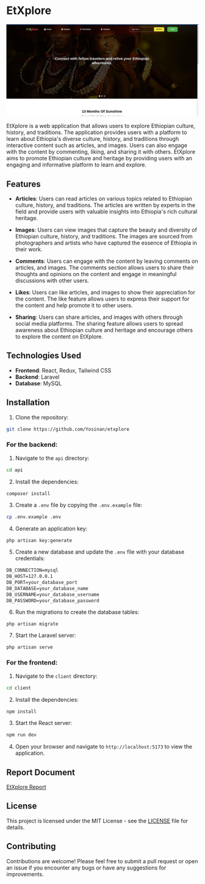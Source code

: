 # EtXplore

![Coffee Ceremony](assets/culture.jpg)

EtXplore is a web application that allows users to explore Ethiopian culture, history, and traditions. The application provides users with a platform to learn about Ethiopia's diverse culture, history, and traditions through interactive content such as articles, and images. Users can also engage with the content by commenting, liking, and sharing it with others. EtXplore aims to promote Ethiopian culture and heritage by providing users with an engaging and informative platform to learn and explore.

## Features

- **Articles**: Users can read articles on various topics related to Ethiopian culture, history, and traditions. The articles are written by experts in the field and provide users with valuable insights into Ethiopia's rich cultural heritage.

- **Images**: Users can view images that capture the beauty and diversity of Ethiopian culture, history, and traditions. The images are sourced from photographers and artists who have captured the essence of Ethiopia in their work.

- **Comments**: Users can engage with the content by leaving comments on articles, and images. The comments section allows users to share their thoughts and opinions on the content and engage in meaningful discussions with other users.

- **Likes**: Users can like articles, and images to show their appreciation for the content. The like feature allows users to express their support for the content and help promote it to other users.

- **Sharing**: Users can share articles, and images with others through social media platforms. The sharing feature allows users to spread awareness about Ethiopian culture and heritage and encourage others to explore the content on EtXplore.

## Technologies Used

- **Frontend**: React, Redux, Tailwind CSS
- **Backend**: Laravel
- **Database**: MySQL

## Installation

1. Clone the repository:

```bash 
git clone https://github.com/Yosinan/etxplore
```

### For the backend:

1. Navigate to the `api` directory:

```bash
cd api
```

2. Install the dependencies:

```bash
composer install
```

3. Create a `.env` file by copying the `.env.example` file:

```bash
cp .env.example .env
```

4. Generate an application key:

```
php artisan key:generate
```

5. Create a new database and update the `.env` file with your database credentials:

```
DB_CONNECTION=mysql
DB_HOST=127.0.0.1
DB_PORT=your_database_port
DB_DATABASE=your_database_name
DB_USERNAME=your_database_username
DB_PASSWORD=your_database_password
```

6. Run the migrations to create the database tables:

```
php artisan migrate
```

7. Start the Laravel server:

```
php artisan serve
```

### For the frontend:

1. Navigate to the `client` directory:

```bash
cd client
```

2. Install the dependencies:

```bash
npm install
```

3. Start the React server:

```bash
npm run dev
```

4. Open your browser and navigate to `http://localhost:5173` to view the application.

## Report Document

[EtXplore Report](https://docs.google.com/document/d/19G5mFLOPeWewphFSZELr3HNBvNUf3naNeHdxZcEo6Gs/edit?usp=sharing)

## License

This project is licensed under the MIT License - see the [LICENSE](LICENSE) file for details.

## Contributing

Contributions are welcome! Please feel free to submit a pull request or open an issue if you encounter any bugs or have any suggestions for improvements.